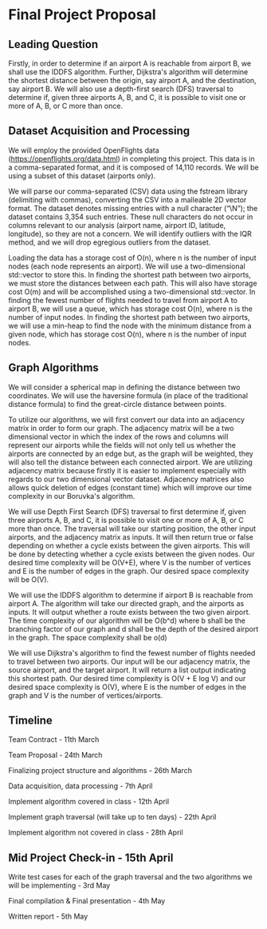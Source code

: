 # Final Project Proposal

## Leading Question
Firstly, in order to determine if an airport A is reachable from airport B, we shall use the IDDFS algorithm. Further, Dijkstra's algorithm will determine the shortest distance between the origin, say airport A, and the destination, say airport B. We will also use a depth-first search (DFS) traversal to determine if, given three airports A, B, and C, it is possible to visit one or more of A, B, or C more than once.

## Dataset Acquisition and Processing
We will employ the provided OpenFlights data (https://openflights.org/data.html) in completing this project. This data is in a comma-separated format, and it is composed of 14,110 records. We will be using a subset of this dataset (airports only).

We will parse our comma-separated (CSV) data using the fstream library (delimiting with commas), converting the CSV into a malleable 2D vector format. The dataset denotes missing entries with a null character (“\N”); the dataset contains 3,354 such entries. These null characters do not occur in columns relevant to our analysis (airport name, airport ID, latitude, longitude), so they are not a concern. We will identify outliers with the IQR method, and we will drop egregious outliers from the dataset.

Loading the data has a storage cost of O(n), where n is the number of input nodes (each node represents an airport). We will use a two-dimensional std::vector to store this. In finding the shortest path between two airports, we must store the distances between each path. This will also have storage cost O(m) and will be accomplished using a two-dimensional std::vector. In finding the fewest number of flights needed to travel from airport A to airport B, we will use a queue, which has storage cost O(n), where n is the number of input nodes. In finding the shortest path between two airports, we will use a min-heap to find the node with the minimum distance from a given node, which has storage cost O(n), where n is the number of input nodes.

## Graph Algorithms
We will consider a spherical map in defining the distance between two coordinates. We will use the haversine formula (in place of the traditional distance formula) to find the great-circle distance between points.

To utilize our algorithms, we will first convert our data into an adjacency matrix in order to form our graph. The adjacency matrix will be a two dimensional vector in which the index of the rows and columns will represent our airports while the fields will not only tell us whether the airports are connected by an edge but, as the graph will be weighted, they will also tell the distance between each connected airport. We are utilizing adjacency matrix because firstly it is easier to implement especially with regards to our two dimensional vector dataset. Adjacency matrices also allows quick deletion of edges (constant time) which will improve our time complexity in our Boruvka's algorithm.

We will use Depth First Search (DFS) traversal to first determine if, given three airports A, B, and C, it is possible to visit one or more of A, B, or C more than once. The traversal will take our starting position, the other input airports, and the adjacency matrix as inputs. It will then return true or false depending on whether a cycle exists between the given airports. This will be done by detecting whether a cycle exists between the given nodes. Our desired time complexity will be O(V+E), where V is the number of vertices and E is the number of edges in the graph. Our desired space complexity will be O(V).

We will use the IDDFS algorithm to determine if airport B is reachable from airport A. The algorithm will take our directed graph, and the airports as inputs. It will output whether a route exists between the two given airport. The time complexity of our algorithm will be O(b\^d) where b shall be the branching factor of our graph and d shall be the depth of the desired airport in the graph. The space complexity shall be o(d)

We will use Dijkstra's algorithm to find the fewest number of flights needed to travel between two airports. Our input will be our adjacency matrix, the source airport, and the target airport. It will return a list output indicating this shortest path. Our desired time complexity is O(V + E log V) and our desired space complexity is O(V), where E is the number of edges in the graph and V is the number of vertices/airports.
## Timeline 

Team Contract - 11th March

Team Proposal - 24th March 

Finalizing project structure and algorithms - 26th March 

Data acquisition, data processing - 7th April 

Implement algorithm covered in class - 12th April 

Implement graph traversal (will take up to ten days) - 22th April 

Implement algorithm not covered in class - 28th April 

## Mid Project Check-in - 15th April 

Write test cases for each of the graph traversal and the two algorithms we will be implementing - 3rd May

Final compilation & Final presentation - 4th May

Written report - 5th May
